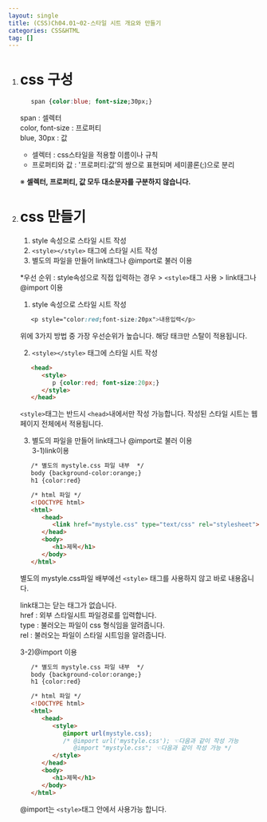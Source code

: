 ```yaml
---
layout: single
title: (CSS)Ch04.01~02-스타일 시트 개요와 만들기
categories: CSS&HTML
tag: []
---
```


1. # css 구성
   ```css
      span {color:blue; font-size;30px;}
   ```   
   span : 셀렉터   
   color, font-size : 프로퍼티   
   blue, 30px : 값   
   
   - 셀렉터 : css스타일을 적용할 이름이나 규칙   
   - 프로퍼티와 값 : '프로퍼티:값'의 쌍으로 표현되며 세미콜론(;)으로 분리   

   ※ __셀렉터, 프로퍼티, 값 모두 대소문자를 구분하지 않습니다.__    
   

1. # css 만들기
   1) style 속성으로 스타일 시트 작성   
   2) `<style></style>` 태그에 스타일 시트 작성   
   3) 별도의 파일을 만들어 link태그나 @import로 불러 이용   

   *우선 순위 : style속성으로 직접 입력하는 경우 > `<style>`태그 사용 >  link태그나 @import 이용   

   1) style 속성으로 스타일 시트 작성   
   ```css
      <p style="color:red;font-size:20px">내용입력</p>
   ```   
   위에 3가지 방법 중 가장 우선순위가 높습니다. 해당 태크만 스탈이 적용됩니다.   

   2) `<style></style>` 태그에 스타일 시트 작성   
   ```html
      <head>
         <style>
            p {color:red; font-size:20px;}
         </style>
      </head>
   ```   
   `<style>`태그는 반드시 `<head>`내에서만 작성 가능합니다. 작성된 스타일 시트는 웹 페이지 전체에서 적용됩니다.   

   3) 별도의 파일을 만들어 link태그나 @import로 불러 이용   
   3-1)link이용   
   ```html
      /* 별도의 mystyle.css 파일 내부  */
      body {background-color:orange;}
      h1 {color:red}
   
      /* html 파일 */
      <!DOCTYPE html>
      <html>
         <head>
            <link href="mystyle.css" type="text/css" rel="stylesheet">
         </head>
         <body>
            <h1>제목</h1>
         </body>
      </html>
   ```   
   별도의 mystyle.css파일 배부에선 `<style>` 태그를 사용하지 않고 바로 내용옵니다.   

   link태그는 닫는 태그가 없습니다.   
   href : 외부 스타일시트 파일경로를 입력합니다.   
   type : 불러오는 파일이 css 형식임을 알려줍니다.   
   rel : 불러오는 파일이 스타일 시트임을 알려줍니다.   

   3-2)@import 이용   
   ```html
      /* 별도의 mystyle.css 파일 내부  */
      body {background-color:orange;}
      h1 {color:red}
   
      /* html 파일 */
      <!DOCTYPE html>
      <html>
         <head>
            <style>
               @import url(mystyle.css);
               /* @import url('mystyle.css'); ☜다음과 같이 작성 가능 
                  @import "mystyle.css"; ☜다음과 같이 작성 가능 */
            </style>
         </head>
         <body>
            <h1>제목</h1>
         </body>
      </html>
   ```   
   @import는 `<style>`태그 안에서 사용가능 합니다.   



